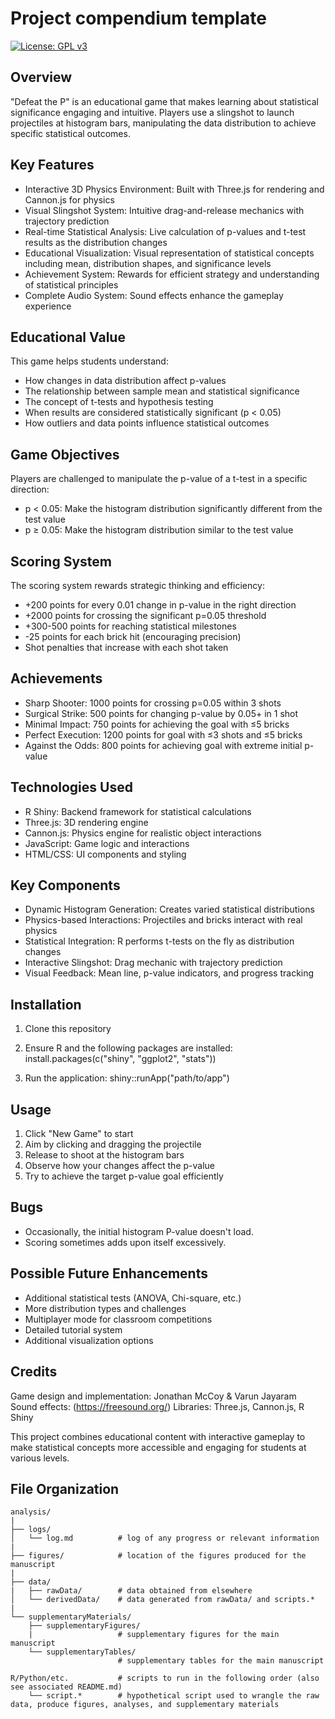 # Project compendium template

[![License: GPL v3](https://img.shields.io/badge/License-GPLv3-blue.svg)](https://www.gnu.org/licenses/gpl-3.0)

## Overview
"Defeat the P" is an educational game that makes learning about statistical significance engaging and intuitive. Players use a slingshot to launch projectiles at histogram bars, manipulating the data distribution to achieve specific statistical outcomes.

## Key Features

* Interactive 3D Physics Environment: Built with Three.js for rendering and Cannon.js for physics
* Visual Slingshot System: Intuitive drag-and-release mechanics with trajectory prediction
* Real-time Statistical Analysis: Live calculation of p-values and t-test results as the distribution changes
* Educational Visualization: Visual representation of statistical concepts including mean, distribution shapes, and significance levels
* Achievement System: Rewards for efficient strategy and understanding of statistical principles
* Complete Audio System: Sound effects enhance the gameplay experience

## Educational Value
This game helps students understand:

* How changes in data distribution affect p-values
* The relationship between sample mean and statistical significance
* The concept of t-tests and hypothesis testing
* When results are considered statistically significant (p < 0.05)
* How outliers and data points influence statistical outcomes

## Game Objectives
Players are challenged to manipulate the p-value of a t-test in a specific direction:

* p < 0.05: Make the histogram distribution significantly different from the test value
* p ≥ 0.05: Make the histogram distribution similar to the test value

## Scoring System
The scoring system rewards strategic thinking and efficiency:

* +200 points for every 0.01 change in p-value in the right direction
* +2000 points for crossing the significant p=0.05 threshold
* +300-500 points for reaching statistical milestones
* -25 points for each brick hit (encouraging precision)
* Shot penalties that increase with each shot taken

## Achievements

* Sharp Shooter: 1000 points for crossing p=0.05 within 3 shots
* Surgical Strike: 500 points for changing p-value by 0.05+ in 1 shot
* Minimal Impact: 750 points for achieving the goal with ≤5 bricks
* Perfect Execution: 1200 points for goal with ≤3 shots and ≤5 bricks
* Against the Odds: 800 points for achieving goal with extreme initial p-value

## Technologies Used

* R Shiny: Backend framework for statistical calculations
* Three.js: 3D rendering engine
* Cannon.js: Physics engine for realistic object interactions
* JavaScript: Game logic and interactions
* HTML/CSS: UI components and styling

## Key Components

* Dynamic Histogram Generation: Creates varied statistical distributions
* Physics-based Interactions: Projectiles and bricks interact with real physics
* Statistical Integration: R performs t-tests on the fly as distribution changes
* Interactive Slingshot: Drag mechanic with trajectory prediction
* Visual Feedback: Mean line, p-value indicators, and progress tracking

## Installation

1. Clone this repository
2. Ensure R and the following packages are installed:
install.packages(c("shiny", "ggplot2", "stats"))

3. Run the application:
shiny::runApp("path/to/app")

## Usage

1. Click "New Game" to start
2. Aim by clicking and dragging the projectile
3. Release to shoot at the histogram bars
4. Observe how your changes affect the p-value
5. Try to achieve the target p-value goal efficiently

## Bugs

* Occasionally, the initial histogram P-value doesn't load. 
* Scoring sometimes adds upon itself excessively.

## Possible Future Enhancements

* Additional statistical tests (ANOVA, Chi-square, etc.)
* More distribution types and challenges
* Multiplayer mode for classroom competitions
* Detailed tutorial system
* Additional visualization options

## Credits

Game design and implementation: Jonathan McCoy & Varun Jayaram
Sound effects: (https://freesound.org/)
Libraries: Three.js, Cannon.js, R Shiny

This project combines educational content with interactive gameplay to make statistical concepts more accessible and engaging for students at various levels.

## File Organization

    analysis/
    |
    ├── logs/
    │   └── log.md          # log of any progress or relevant information
    |
    ├── figures/            # location of the figures produced for the manuscript
    |
    ├── data/
    |   ├── rawData/        # data obtained from elsewhere
    │   └── derivedData/    # data generated from rawData/ and scripts.*
    |   
    └── supplementaryMaterials/
        ├── supplementaryFigures/     
        |                   # supplementary figures for the main manuscript
        └── supplementaryTables/      
                            # supplementary tables for the main manuscript 
    
    R/Python/etc.           # scripts to run in the following order (also see associated README.md)
        └── script.*        # hypothetical script used to wrangle the raw data, produce figures, analyses, and supplementary materials

        

